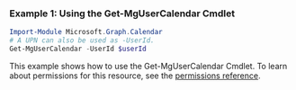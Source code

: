 ### Example 1: Using the Get-MgUserCalendar Cmdlet
```powershell
Import-Module Microsoft.Graph.Calendar
# A UPN can also be used as -UserId.
Get-MgUserCalendar -UserId $userId
```
This example shows how to use the Get-MgUserCalendar Cmdlet.
To learn about permissions for this resource, see the [permissions reference](/graph/permissions-reference).
